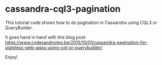 # cassandra-cql3-pagination

This tutorial code shows how to do pagination in Cassandra using CQL3 or QueryBuilder. 

It goes hand in hand with this blog post: https://www.codesandnotes.be/2015/10/01/cassandra-pagination-for-stateless-web-apps-using-cql-or-querybuilder/

Enjoy! 
